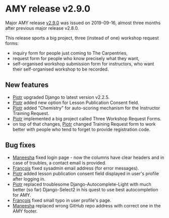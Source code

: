 # AMY release v2.9.0

Major AMY release [v2.9.0][] was issued on 2019-09-16, almost three months
after previous major release v2.8.0.

This release sports a big project, three (instead of one) workshop request
forms:

* inquiry form for people just coming to The Carpentries,
* request form for people who know precisely what they want,
* self-organised workshop submission form for instructors, who want their
  self-organised workshop to be recorded.

## New features

* [Piotr][] upgraded Django to latest version v2.2.5.
* [Piotr][] added new option for Lesson Publication Consent field.
* [Piotr][] added "Chemistry" for auto-scoring mechanism for the
  Instructor Training Request.
* [Piotr][] implemented a big project called Three Workshop Request Forms.
* on top of that changes, [Piotr][] changed Training Request form to work
  better with people who tend to forget to provide registration code.


## Bug fixes

* [Maneesha][] fixed login page - now the columns have clear headers and in
  case of troubles, a contact email is provided.
* [François][] fixed sysadmin email address (for error messages).
* [Piotr][] added lesson publication consent field displayed in user's profile
  after logging in.
* [Piotr][] replaced troublesome Django-Autocomplete-Light with much better
  (so far) Django-Select2 in his quest to use best autocompletion for AMY.
* [François][] fixed small typo in user profile's page.
* [Maneesha][] replaced wrong GitHub repo address with correct one in the AMY
  footer.


[v2.9.0]: https://github.com/swcarpentry/amy/milestone/60
[Piotr]: https://github.com/pbanaszkiewicz
[Maneesha]: https://github.com/maneesha
[François]: https://github.com/fmichonneau
